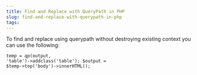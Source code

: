 ```yaml
---
title: Find and Replace with QueryPath in PHP
slug: find-and-replace-with-querypath-in-php
tags:
---
```

To find and replace using querypath without destroying existing context you can use the following:

<code>$temp = qp($output, 'table')->addclass('table');
$output = $temp->top('body')->innerHTML();</code>
